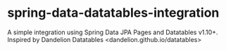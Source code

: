 spring-data-datatables-integration
==================================

A simple integration using Spring Data JPA Pages and Datatables v1.10+. Inspired by Dandelion Datatables  &lt;dandelion.github.io/datatables>
